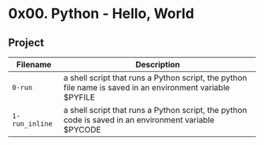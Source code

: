 # 0x00. Python - Hello, World

## Project

| Filename | Description |
| -------- | ----------- |
| `0-run` | a shell script that runs a Python script, the python file name is saved in an environment variable $PYFILE |
| `1-run_inline` | a shell script that runs a Python script, the python code is saved in an environment variable $PYCODE |
